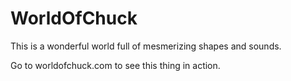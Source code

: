 WorldOfChuck
============

This is a wonderful world full of mesmerizing shapes and sounds. 

Go to worldofchuck.com to see this thing in action.
